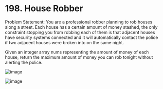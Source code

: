 # 198. House Robber

Problem Statement: You are a professional robber planning to rob houses along a street. Each house has a certain amount of money stashed, the only constraint stopping you from robbing each of them is that adjacent houses have security systems connected and it will automatically contact the police if two adjacent houses were broken into on the same night.

Given an integer array nums representing the amount of money of each house, return the maximum amount of money you can rob tonight without alerting the police.

![image](https://github.com/aryanv175/leetcode/assets/91381804/f17db82f-6cf0-45ef-8574-8ad5eff5c8d4)

![image](https://github.com/aryanv175/leetcode/assets/91381804/08ce5817-a13f-4791-ab5d-78fbac06fc8f)
